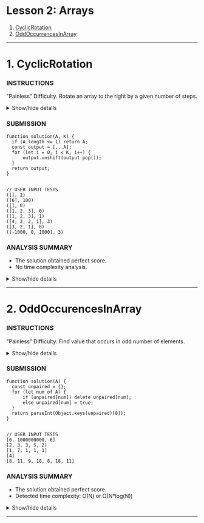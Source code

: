 # Lesson 2: Arrays
1. [CyclicRotation](#1-cyclicrotation)
1. [OddOccurrencesInArray](#2-oddoccurencesinarray)

---





# 1. CyclicRotation

### INSTRUCTIONS

"Painless" Difficulty.
Rotate an array to the right by a given number of steps.

<details>
  <summary>Show/hide details</summary>
  ...

  An array A consisting of N integers is given. Rotation of the array means that each element is 
  shifted right by one index, and the last element of the array is moved to the first place. For 
  example, the rotation of array A = [3, 8, 9, 7, 6] is [6, 3, 8, 9, 7] (elements are shifted right 
  by one index and 6 is moved to the first place).

  The goal is to rotate array A K times; that is, each element of A will be shifted to the right 
  K times.

  Write a function:
  ```
    function solution(A, K);
  ```
  that, given an array A consisting of N integers and an integer K, returns the array A rotated K times.

  For example, given
  ```
    A = [3, 8, 9, 7, 6]
    K = 3
  ```
  the function should return [9, 7, 6, 3, 8]. Three rotations were made:
  ```
    [3, 8, 9, 7, 6] -> [6, 3, 8, 9, 7]
    [6, 3, 8, 9, 7] -> [7, 6, 3, 8, 9]
    [7, 6, 3, 8, 9] -> [9, 7, 6, 3, 8]
  ```

  For another example, given
  ```
    A = [0, 0, 0]
    K = 1
  ```
  the function should return [0, 0, 0]

  Given
  ```
    A = [1, 2, 3, 4]
    K = 4
  ```
  the function should return [1, 2, 3, 4]

  Assume that:
  - N and K are integers within the range [0..100];
  - each element of array A is an integer within the range [−1,000..1,000].

  In your solution, focus on correctness. The performance of your solution will not be the focus of the assessment.

  ---
</details>

### SUBMISSION
```
function solution(A, K) {
  if (A.length <= 1) return A;
  const output = [...A];
  for (let i = 0; i < K; i++) {
      output.unshift(output.pop());
  }
  return output;
}


// USER INPUT TESTS
([], 2)
([6], 100)
([], 0)
([1, 2, 3], 0)
([1, 2, 3], 1)
([4, 3, 2, 1], 3)
([3, 2, 1], 8)
([-1000, 0, 1000], 3)
```

### ANALYSIS SUMMARY
+ The solution obtained perfect score.
+ No time complexity analysis.

<details>
  <summary>Show/hide details</summary>
  ...

  **Example tests**
  + first example test ✔ OK
    1. 0.072 s
  + second example test ✔ OK
    1. 0.072 s
  + third example test ✔ OK
    1. 0.072 s

  **Correctness tests**
  + empty array ✔ OK
    1. 0.072 s
    2. 0.072 s
  + one element, 0 <= K <= 5 ✔ OK
    1. 0.072 s
    2. 0.072 s
    3. 0.072 s
  + two elements, K <= N ✔ OK
    1. 0.072 s
    2. 0.076 s
  + small functional tests, K < N ✔ OK
    1. 0.072 s
    2. 0.072 s
  + small functional tests, K >= N ✔ OK
    1. 0.072 s
    2. 0.072 s
    3. 0.072 s
  + small random sequence, all rotations, N = 15 ✔ OK
    1. 0.072 s
    2. 0.072 s
    3. 0.072 s
    4. 0.072 s
    5. 0.072 s
    6. 0.072 s
    7. 0.072 s
    8. 0.072 s
    9. 0.072 s
    10. 0.072 s
    11. 0.072 s
    12. 0.072 s
    13. 0.072 s
    14. 0.072 s
    15. 0.072 s
  + medium random sequence, N = 100 ✔ OK
    1. 0.072 s
    2. 0.072 s
  + maximal N and K ✔ OK
    1. 0.072 s
    2. 0.072 s
    3. 0.072 s
    4. 0.072 s

</details>

---





# 2. OddOccurencesInArray

### INSTRUCTIONS

"Painless" Difficulty.
Find value that occurs in odd number of elements.

<details>
  <summary>Show/hide details</summary>
  ...

  A non-empty array A consisting of N integers is given. The array contains an odd number of elements, and 
  each element of the array can be paired with another element that has the same value, except for one 
  element that is left unpaired.

  For example, in array A such that:
  ```
    A[0] = 9  A[1] = 3  A[2] = 9
    A[3] = 3  A[4] = 9  A[5] = 7
    A[6] = 9
  ```
  the elements at indexes 0 and 2 have value 9,
  the elements at indexes 1 and 3 have value 3,
  the elements at indexes 4 and 6 have value 9,
  the element at index 5 has value 7 and is unpaired.

  Write a function:
  ```
    function solution(A);
  ```
  that, given an array A consisting of N integers fulfilling the above conditions, returns the value of the unpaired element.

  For example, given array A such that:
  ```
    A[0] = 9  A[1] = 3  A[2] = 9
    A[3] = 3  A[4] = 9  A[5] = 7
    A[6] = 9
  ```
  the function should return 7, as explained in the example above.

  Write an efficient algorithm for the following assumptions:
  - N is an odd integer within the range [1..1,000,000];
  - each element of array A is an integer within the range [1..1,000,000,000];
  - all but one of the values in A occur an even number of times.

  ---
</details>

### SUBMISSION
```
function solution(A) {
  const unpaired = {};
  for (let num of A) {
      if (unpaired[num]) delete unpaired[num];
      else unpaired[num] = true;
  }
  return parseInt(Object.keys(unpaired)[0]);
}


// USER INPUT TESTS
[6, 1000000000, 6]
[2, 3, 3, 5, 2]
[1, 7, 1, 1, 1]
[4]
[8, 11, 9, 18, 8, 18, 11]
```

### ANALYSIS SUMMARY
+ The solution obtained perfect score.
+ Detected time complexity: O(N) or O(N*log(N))

<details>
  <summary>Show/hide details</summary>
  ...

  **Example tests**
  + example test ✔ OK
    1. 0.072 s

  **Correctness tests**
  + simple test n=5 ✔ OK
    1. 0.072 s
  + simple test n=11 ✔ OK
    1. 0.072 s
  + extreme_single_item [42] ✔ OK
    1. 0.072 s
  + small random test n=201 ✔ OK
    1. 0.072 s
  + small random test n=601 ✔ OK
    1. 0.072 s

  **Performance tests**
  + medium random test n=2,001 ✔ OK
    1. 0.072 s
  + medium random test n=100,003 ✔ OK
    1. 0.152 s
  + big random test n=999,999, multiple repetitions ✔ OK
    1. 0.412 s
  + big random test n=999,999 ✔ OK
    1. 0.712 s

</details>

---